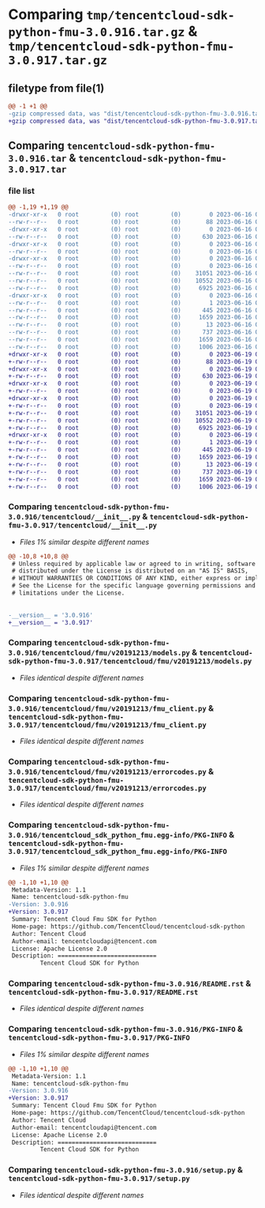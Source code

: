 # Comparing `tmp/tencentcloud-sdk-python-fmu-3.0.916.tar.gz` & `tmp/tencentcloud-sdk-python-fmu-3.0.917.tar.gz`

## filetype from file(1)

```diff
@@ -1 +1 @@
-gzip compressed data, was "dist/tencentcloud-sdk-python-fmu-3.0.916.tar", last modified: Fri Jun 16 00:34:11 2023, max compression
+gzip compressed data, was "dist/tencentcloud-sdk-python-fmu-3.0.917.tar", last modified: Mon Jun 19 00:25:44 2023, max compression
```

## Comparing `tencentcloud-sdk-python-fmu-3.0.916.tar` & `tencentcloud-sdk-python-fmu-3.0.917.tar`

### file list

```diff
@@ -1,19 +1,19 @@
-drwxr-xr-x   0 root         (0) root         (0)        0 2023-06-16 00:34:11.000000 tencentcloud-sdk-python-fmu-3.0.916/
--rw-r--r--   0 root         (0) root         (0)       88 2023-06-16 00:34:11.000000 tencentcloud-sdk-python-fmu-3.0.916/setup.cfg
-drwxr-xr-x   0 root         (0) root         (0)        0 2023-06-16 00:34:11.000000 tencentcloud-sdk-python-fmu-3.0.916/tencentcloud/
--rw-r--r--   0 root         (0) root         (0)      630 2023-06-16 00:34:11.000000 tencentcloud-sdk-python-fmu-3.0.916/tencentcloud/__init__.py
-drwxr-xr-x   0 root         (0) root         (0)        0 2023-06-16 00:34:11.000000 tencentcloud-sdk-python-fmu-3.0.916/tencentcloud/fmu/
--rw-r--r--   0 root         (0) root         (0)        0 2023-06-16 00:34:11.000000 tencentcloud-sdk-python-fmu-3.0.916/tencentcloud/fmu/__init__.py
-drwxr-xr-x   0 root         (0) root         (0)        0 2023-06-16 00:34:11.000000 tencentcloud-sdk-python-fmu-3.0.916/tencentcloud/fmu/v20191213/
--rw-r--r--   0 root         (0) root         (0)        0 2023-06-16 00:34:11.000000 tencentcloud-sdk-python-fmu-3.0.916/tencentcloud/fmu/v20191213/__init__.py
--rw-r--r--   0 root         (0) root         (0)    31051 2023-06-16 00:34:11.000000 tencentcloud-sdk-python-fmu-3.0.916/tencentcloud/fmu/v20191213/models.py
--rw-r--r--   0 root         (0) root         (0)    10552 2023-06-16 00:34:11.000000 tencentcloud-sdk-python-fmu-3.0.916/tencentcloud/fmu/v20191213/fmu_client.py
--rw-r--r--   0 root         (0) root         (0)     6925 2023-06-16 00:34:11.000000 tencentcloud-sdk-python-fmu-3.0.916/tencentcloud/fmu/v20191213/errorcodes.py
-drwxr-xr-x   0 root         (0) root         (0)        0 2023-06-16 00:34:11.000000 tencentcloud-sdk-python-fmu-3.0.916/tencentcloud_sdk_python_fmu.egg-info/
--rw-r--r--   0 root         (0) root         (0)        1 2023-06-16 00:34:11.000000 tencentcloud-sdk-python-fmu-3.0.916/tencentcloud_sdk_python_fmu.egg-info/dependency_links.txt
--rw-r--r--   0 root         (0) root         (0)      445 2023-06-16 00:34:11.000000 tencentcloud-sdk-python-fmu-3.0.916/tencentcloud_sdk_python_fmu.egg-info/SOURCES.txt
--rw-r--r--   0 root         (0) root         (0)     1659 2023-06-16 00:34:11.000000 tencentcloud-sdk-python-fmu-3.0.916/tencentcloud_sdk_python_fmu.egg-info/PKG-INFO
--rw-r--r--   0 root         (0) root         (0)       13 2023-06-16 00:34:11.000000 tencentcloud-sdk-python-fmu-3.0.916/tencentcloud_sdk_python_fmu.egg-info/top_level.txt
--rw-r--r--   0 root         (0) root         (0)      737 2023-06-16 00:34:11.000000 tencentcloud-sdk-python-fmu-3.0.916/README.rst
--rw-r--r--   0 root         (0) root         (0)     1659 2023-06-16 00:34:11.000000 tencentcloud-sdk-python-fmu-3.0.916/PKG-INFO
--rw-r--r--   0 root         (0) root         (0)     1006 2023-06-16 00:34:11.000000 tencentcloud-sdk-python-fmu-3.0.916/setup.py
+drwxr-xr-x   0 root         (0) root         (0)        0 2023-06-19 00:25:44.000000 tencentcloud-sdk-python-fmu-3.0.917/
+-rw-r--r--   0 root         (0) root         (0)       88 2023-06-19 00:25:44.000000 tencentcloud-sdk-python-fmu-3.0.917/setup.cfg
+drwxr-xr-x   0 root         (0) root         (0)        0 2023-06-19 00:25:44.000000 tencentcloud-sdk-python-fmu-3.0.917/tencentcloud/
+-rw-r--r--   0 root         (0) root         (0)      630 2023-06-19 00:25:43.000000 tencentcloud-sdk-python-fmu-3.0.917/tencentcloud/__init__.py
+drwxr-xr-x   0 root         (0) root         (0)        0 2023-06-19 00:25:44.000000 tencentcloud-sdk-python-fmu-3.0.917/tencentcloud/fmu/
+-rw-r--r--   0 root         (0) root         (0)        0 2023-06-19 00:25:43.000000 tencentcloud-sdk-python-fmu-3.0.917/tencentcloud/fmu/__init__.py
+drwxr-xr-x   0 root         (0) root         (0)        0 2023-06-19 00:25:44.000000 tencentcloud-sdk-python-fmu-3.0.917/tencentcloud/fmu/v20191213/
+-rw-r--r--   0 root         (0) root         (0)        0 2023-06-19 00:25:43.000000 tencentcloud-sdk-python-fmu-3.0.917/tencentcloud/fmu/v20191213/__init__.py
+-rw-r--r--   0 root         (0) root         (0)    31051 2023-06-19 00:25:43.000000 tencentcloud-sdk-python-fmu-3.0.917/tencentcloud/fmu/v20191213/models.py
+-rw-r--r--   0 root         (0) root         (0)    10552 2023-06-19 00:25:43.000000 tencentcloud-sdk-python-fmu-3.0.917/tencentcloud/fmu/v20191213/fmu_client.py
+-rw-r--r--   0 root         (0) root         (0)     6925 2023-06-19 00:25:43.000000 tencentcloud-sdk-python-fmu-3.0.917/tencentcloud/fmu/v20191213/errorcodes.py
+drwxr-xr-x   0 root         (0) root         (0)        0 2023-06-19 00:25:44.000000 tencentcloud-sdk-python-fmu-3.0.917/tencentcloud_sdk_python_fmu.egg-info/
+-rw-r--r--   0 root         (0) root         (0)        1 2023-06-19 00:25:44.000000 tencentcloud-sdk-python-fmu-3.0.917/tencentcloud_sdk_python_fmu.egg-info/dependency_links.txt
+-rw-r--r--   0 root         (0) root         (0)      445 2023-06-19 00:25:44.000000 tencentcloud-sdk-python-fmu-3.0.917/tencentcloud_sdk_python_fmu.egg-info/SOURCES.txt
+-rw-r--r--   0 root         (0) root         (0)     1659 2023-06-19 00:25:44.000000 tencentcloud-sdk-python-fmu-3.0.917/tencentcloud_sdk_python_fmu.egg-info/PKG-INFO
+-rw-r--r--   0 root         (0) root         (0)       13 2023-06-19 00:25:44.000000 tencentcloud-sdk-python-fmu-3.0.917/tencentcloud_sdk_python_fmu.egg-info/top_level.txt
+-rw-r--r--   0 root         (0) root         (0)      737 2023-06-19 00:25:43.000000 tencentcloud-sdk-python-fmu-3.0.917/README.rst
+-rw-r--r--   0 root         (0) root         (0)     1659 2023-06-19 00:25:44.000000 tencentcloud-sdk-python-fmu-3.0.917/PKG-INFO
+-rw-r--r--   0 root         (0) root         (0)     1006 2023-06-19 00:25:43.000000 tencentcloud-sdk-python-fmu-3.0.917/setup.py
```

### Comparing `tencentcloud-sdk-python-fmu-3.0.916/tencentcloud/__init__.py` & `tencentcloud-sdk-python-fmu-3.0.917/tencentcloud/__init__.py`

 * *Files 1% similar despite different names*

```diff
@@ -10,8 +10,8 @@
 # Unless required by applicable law or agreed to in writing, software
 # distributed under the License is distributed on an "AS IS" BASIS,
 # WITHOUT WARRANTIES OR CONDITIONS OF ANY KIND, either express or implied.
 # See the License for the specific language governing permissions and
 # limitations under the License.
 
 
-__version__ = '3.0.916'
+__version__ = '3.0.917'
```

### Comparing `tencentcloud-sdk-python-fmu-3.0.916/tencentcloud/fmu/v20191213/models.py` & `tencentcloud-sdk-python-fmu-3.0.917/tencentcloud/fmu/v20191213/models.py`

 * *Files identical despite different names*

### Comparing `tencentcloud-sdk-python-fmu-3.0.916/tencentcloud/fmu/v20191213/fmu_client.py` & `tencentcloud-sdk-python-fmu-3.0.917/tencentcloud/fmu/v20191213/fmu_client.py`

 * *Files identical despite different names*

### Comparing `tencentcloud-sdk-python-fmu-3.0.916/tencentcloud/fmu/v20191213/errorcodes.py` & `tencentcloud-sdk-python-fmu-3.0.917/tencentcloud/fmu/v20191213/errorcodes.py`

 * *Files identical despite different names*

### Comparing `tencentcloud-sdk-python-fmu-3.0.916/tencentcloud_sdk_python_fmu.egg-info/PKG-INFO` & `tencentcloud-sdk-python-fmu-3.0.917/tencentcloud_sdk_python_fmu.egg-info/PKG-INFO`

 * *Files 1% similar despite different names*

```diff
@@ -1,10 +1,10 @@
 Metadata-Version: 1.1
 Name: tencentcloud-sdk-python-fmu
-Version: 3.0.916
+Version: 3.0.917
 Summary: Tencent Cloud Fmu SDK for Python
 Home-page: https://github.com/TencentCloud/tencentcloud-sdk-python
 Author: Tencent Cloud
 Author-email: tencentcloudapi@tencent.com
 License: Apache License 2.0
 Description: ============================
         Tencent Cloud SDK for Python
```

### Comparing `tencentcloud-sdk-python-fmu-3.0.916/README.rst` & `tencentcloud-sdk-python-fmu-3.0.917/README.rst`

 * *Files identical despite different names*

### Comparing `tencentcloud-sdk-python-fmu-3.0.916/PKG-INFO` & `tencentcloud-sdk-python-fmu-3.0.917/PKG-INFO`

 * *Files 1% similar despite different names*

```diff
@@ -1,10 +1,10 @@
 Metadata-Version: 1.1
 Name: tencentcloud-sdk-python-fmu
-Version: 3.0.916
+Version: 3.0.917
 Summary: Tencent Cloud Fmu SDK for Python
 Home-page: https://github.com/TencentCloud/tencentcloud-sdk-python
 Author: Tencent Cloud
 Author-email: tencentcloudapi@tencent.com
 License: Apache License 2.0
 Description: ============================
         Tencent Cloud SDK for Python
```

### Comparing `tencentcloud-sdk-python-fmu-3.0.916/setup.py` & `tencentcloud-sdk-python-fmu-3.0.917/setup.py`

 * *Files identical despite different names*

